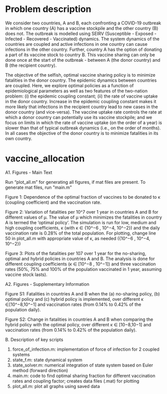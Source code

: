 # Problem description

We consider two countries, A  and B, each confronting a COVID-19 outbreak in which one country (A) has a vaccine stockpile and the other country (B) does not. The outbreak  is modelled using SEIRV (Susceptible - Exposed - Infected - Recovered - Vaccinated) dynamics. The system dynamics of the countries are coupled and active infections in one country can cause infections in the other country.   Further, country A has the option of donating a part of its vaccine stock to country B. This vaccine sharing can only be done once at the start of the outbreak - between A (the donor country) and B (the recipient country).  

The objective of the selfish, optimal vaccine sharing policy is to minimize fatalities in the donor country. The epidemic dynamics between countries are coupled. Here, we explore optimal policies as a function of epidemiological parameters as well as two features of the two-nation problem: (i) the epidemic coupling  constant; (ii) the rate of vaccine uptake in the donor country.  Increase in the epidemic coupling constant makes it more likely that infections in the recipient country lead to new cases in the donor country (and vice-versa).  The vaccine uptake rate controls the rate at which a donor country can potentially use its vaccine stockpile; and we focus on limits in which the rate of vaccine uptake (on the order of a year) is slower than that of typical outbreak dynamics (i.e., on the order of months).  In all cases the objective of the donor country is to minimize fatalities in its own country. 


# vaccine_allocation
A1. Figures - Main Text 

Run “plot_all.m” for generating all figures, if mat files are present. To generate mat files, run "main.m"

Figure 1: 
Dependence of the optimal fraction of vaccines to be donated to κ (coupling coefficient) and the vaccination rate. 


Figure 2: 
Variation of fatalities per 10^7 over 1 year in countries A and B for different values of µ. The value of µ which minimizes the fatalities in country A is termed the ‘optimal policy’. The simulation is run for low, medium and high coupling coefficients, κ (with κ ∈ {10^−6 , 10^−4, 10^−2}) and the daily vaccination rate is 0.28% of the total population. For plotting, change line 50 in plot_all.m with appropriate value of κ, as needed ({10^−6 , 10^−4, 10^−2})

Figure 3: 
Plots of the fatalities per 107 over 1 year for the no-sharing, optimal and hybrid policies in countries A and B. The analysis is done for different coupling coefficients (κ ∈ [10^−8 , 10^−1]) and three vaccination rates (50%, 75% and 100% of the population vaccinated in 1 year, assuming vaccine stock lasts). 

A2. Figures - Supplementary Information

Figure S1: 
Fatalities in countries A and B when the (a) no-sharing policy, (b) optimal policy and (c) hybrid policy is implemented, over different κ ∈[10^−8,10^−1] and vaccination rates (from 0.14% to 0.42% of the population daily).

Figure S2:
Change in fatalities in countries A and B when comparing the hybrid policy with the optimal policy, over different κ ∈ [10−8,10−1] and vaccination rates (from 0.14% to 0.42% of the population daily).

B. Description of key scripts

1. 	force_of_infection.m: implementation of force of infection for 2 coupled systems 
2. 	state_f.m: state dynamical system 
3. 	state_solver.m: numerical integration of state system based on Euler method (forward direction)
4. 	main.m: code to find optimal sharing fraction for different vaccination rates and coupling factor; creates data files (.mat) for plotting
5. 	plot_all.m: plot all graphs using saved data
